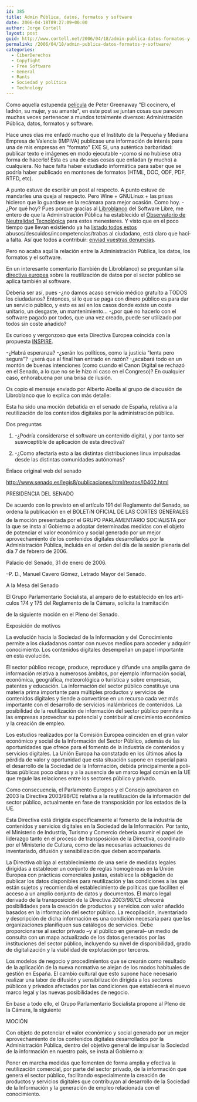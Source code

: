```yaml
---
id: 385
title: Admin Pública, datos, formatos y software
date: 2006-04-18T09:27:09+00:00
author: Jorge Cortell
layout: post
guid: http://www.cortell.net/2006/04/18/admin-publica-datos-formatos-y-software/
permalink: /2006/04/18/admin-publica-datos-formatos-y-software/
categories:
  - CiberDerechos
  - Copyfight
  - Free Software
  - General
  - Rants
  - Sociedad y polí­tica
  - Technology
---
```

Como aquella estupenda [pelí­cula](http://www.imdb.com/title/tt0097108/) de Peter Greenaway "El cocinero, el ladrón, su mujer, y su amante", en este post se juntan cosas que parecen muchas veces pertenecer a mundos totalmente diversos: Administración Pública, datos, formatos y software.

Hace unos dí­as me enfadó mucho que el Instituto de la Pequeña y Mediana Empresa de Valencia (IMPIVA) publicase una información de interés para una de mis empresas en "formato" EXE Sí­, una auténtica barbaridad: publicar texto e imágenes en modo ejecutable -¡como si no hubiese otra forma de hacerlo! Esta es una de esas cosas que enfadan (y mucho) a cualquiera. No hace falta haber estudiado informática para saber que se podrí­a haber publicado en montones de formatos (HTML, DOC, ODF, PDF, RTFD, etc).

A punto estuve de escribir un post al respecto. A punto estuve de mandarles una queja al respecto. Pero Wine + GNULinux + las prisas hicieron que lo guardase en la recámara para mejor ocasión. Como hoy. -¿Por qué hoy? Pues porque gracias al [Libroblanco](http://www.libroblanco.com/html/index.php) del Software Libre, me entero de que la Administración Pública ha establecido el [Observatorio de Neutralidad Tecnológica](http://www.neutralidad.es/) para estos menesteres. Y visto que en el poco tiempo que llevan existiendo ya ha [listado todos estos](http://www.neutralidad.es/?cat=2) abusos/descuidos/incompetencias/trabas al ciudadano, está claro que hací­a falta. Así­ que todos a contribuir: [enviad vuestras denuncias](http://www.neutralidad.es/?page_id=7).

Pero no acaba aquí­ la relación entre la Administración Pública, los datos, los formatos y el software.

En un interesante comentario (también de Libroblanco) se preguntan si la [directiva europea](http://www.libroblanco.com/document/Informe_ReutilizacionInfoSectorPublico_20050919.pdf) sobre la reutilización de datos por el sector público se aplica también al software.

Deberí­a ser así­, pues -¿no damos acaso servicio médico gratuí­to a TODOS los ciudadanos? Entonces, si lo que se paga con dinero público es para dar un servicio público, y esto es así­ en los casos donde existe un coste unitario, un desgaste, un mantenimiento... -¿por qué no hacerlo con el software pagado por todos, que una vez creado, puede ser utilizado por todos sin coste añadido?

Es curioso y vergonzoso que esta Directiva Europea coincida con la propuesta [INSPIRE](http://rejectinspire.publicgeodata.org/).

-¿Habrá esperanza? -¿serán los polí­ticos, como la justicia "lenta pero segura"? -¿será que al final han entrado en razón? -¿acabará todo en un montón de buenas intenciones (como cuando el Canon Digital se rechazó en el Senado, a lo que no se le hizo ni caso en el Congreso)? En cualquier caso, enhorabuena por una brisa de ilusión.

Os copio el mensaje enviado por Alberto Abella al grupo de discusión de Libroblanco que lo explica con más detalle:

Esta ha sido una moción debatida en el senado de España, relativa a la reutilización de los contenidos digitales por la administración pública.

Dos preguntas
  
1) -¿Podrí­a considerarse el software un contenido digital, y por tanto ser suswceptible de aplicación de esta directiva?

2) -¿Como afectarí­a esto a las distintas distribuciones linux impulsadas desde las distintas comunidades autónomas?

Enlace original web del senado
  
http://www.senado.es/legis8/publicaciones/html/textos/I0402.html

PRESIDENCIA DEL SENADO
  
De acuerdo con lo previsto en el artí­culo 191 del Reglamento del Senado, se ordena la publicación en el BOLETíN OFICIAL DE LAS CORTES GENERALES de la moción presentada por el GRUPO PARLAMENTARIO SOCIALISTA por la que se insta al Gobierno a adoptar determinadas medidas con el objeto de potenciar el valor económico y social generado por un mejor aprovechamiento de los contenidos digitales desarrollados por la Administración Pública, incluida en el orden del dí­a de la sesión plenaria del dí­a 7 de febrero de 2006.

Palacio del Senado, 31 de enero de 2006.
  
–P. D., Manuel Cavero Gómez, Letrado Mayor del Senado.

A la Mesa del Senado
  
El Grupo Parlamentario Socialista, al amparo de lo establecido en los artí­culos 174 y 175 del Reglamento de la Cámara, solicita la tramitación
  
de la siguiente moción en el Pleno del Senado.

Exposición de motivos
  
La evolución hacia la Sociedad de la Información y del Conocimiento permite a los ciudadanos contar con nuevos medios para acceder y adquirir conocimiento. Los contenidos digitales desempeñan un papel importante en esta evolución.

El sector público recoge, produce, reproduce y difunde una amplia gama de información relativa a numerosos ámbitos, por ejemplo información social, económica, geográfica, meteorológica o turí­stica y sobre empresas, patentes y educación. La información del sector público constituye una materia prima importante para múltiples productos y servicios de contenidos digitales y tiende a convertirse en un recurso cada vez más importante con el desarrollo de servicios inalámbricos de contenidos. La posibilidad de la reutilización de información del sector público permite a las empresas aprovechar su potencial y contribuir al crecimiento económico y la creación de empleo.

Los estudios realizados por la Comisión Europea coinciden en el gran valor económico y social de la Información del Sector Público, además de las oportunidades que ofrece para el fomento de la industria de contenidos y servicios digitales. La Unión Europa ha constatado en los últimos años la pérdida de valor y oportunidad que esta situación supone en especial para el desarrollo de la Sociedad de la Información, debida principalmente a polí­ticas públicas poco claras y a la ausencia de un marco legal común en la UE que regule las relaciones entre los sectores público y privado.

Como consecuencia, el Parlamento Europeo y el Consejo aprobaron en 2003 la Directiva 2003/98/CE relativa a la reutilización de la información del sector público, actualmente en fase de transposición por los estados de la UE.

Esta Directiva está dirigida especí­ficamente al fomento de la industria de contenidos y servicios digitales en la Sociedad de la Información. Por tanto, el Ministerio de Industria, Turismo y Comercio deberí­a asumir el papel de liderazgo tanto en el proceso de transposición de la Directiva, coordinado por el Ministerio de Cultura, como de las necesarias actuaciones de inventariado, difusión y sensibilización que deben acompañarla.

La Directiva obliga al establecimiento de una serie de medidas legales dirigidas a establecer un conjunto de reglas homogéneas en la Unión Europea con prácticas comerciales justas, establece la obligación de publicar los datos disponibles para reutilización y las condiciones a las que están sujetos y recomienda el establecimiento de polí­ticas que faciliten el acceso a un amplio conjunto de datos y documentos. El marco legal derivado de la transposición de la Directiva 2003/98/CE ofrecerá posibilidades para la creación de productos y servicios con valor añadido basados en la información del sector público. La recopilación, inventariado y descripción de dicha información es una condición necesaria para que las organizaciones planifiquen sus catálogos de servicios. Debe proporcionarse al sector privado –y al público en general– un medio de consulta con un mapa actualizado de los datos generados por las instituciones del sector público, incluyendo su nivel de disponibilidad, grado de digitalización y la viabilidad de explotación por terceros.

Los modelos de negocio y procedimientos que se crearán como resultado de la aplicación de la nueva normativa se alejan de los modos habituales de gestión en España. El cambio cultural que esto supone hace necesario realizar una labor de difusión y sensibilización dirigida a los sectores públicos y privados afectados por las condiciones que establecerá el nuevo marco legal y las nuevas posibilidades de negocio.
  
En base a todo ello, el Grupo Parlamentario Socialista propone al Pleno de la Cámara, la siguiente

MOCIÓN
  
Con objeto de potenciar el valor económico y social generado por un mejor aprovechamiento de los contenidos digitales desarrollados por la Administración Pública, dentro del objetivo general de impulsar la Sociedad de la información en nuestro paí­s, se insta al Gobierno a:

Poner en marcha medidas que fomenten de forma amplia y efectiva la reutilización comercial, por parte del sector privado, de la información que genera el sector público, facilitando especialmente la creación de productos y servicios digitales que contribuyan al desarrollo de la Sociedad de la Información y la generación de empleo relacionada con el conocimiento.